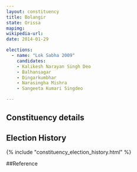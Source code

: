 ```yaml
---
layout: constituency
title: Bolangir
state: Orissa
mapimg: 
wikipedia-url: 
date: 2014-01-29

elections: 
  - name: "Lok Sabha 2009"
    candidates: 
    - Kalikesh Narayan Singh Deo 
    - Balhansagar 
    - Dingarkumbhar 
    - Narasingha Mishra 
    - Sangeeta Kumari Singdeo 

---
```

## Constituency details


## Election History
{% include "constituency_election_history.html" %}

##Reference
